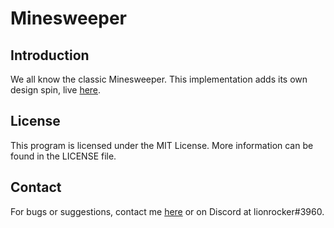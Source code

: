 # Minesweeper

## Introduction
We all know the classic Minesweeper. This implementation adds its own design spin, live [here](https://condescending-beaver-a36e2b.netlify.app/).
## License
This program is licensed under the MIT License. More information can be found in the LICENSE file.

## Contact
For bugs or suggestions, contact me [here](mailto:leon.rode13@gmail.com) or on Discord at lionrocker#3960.
